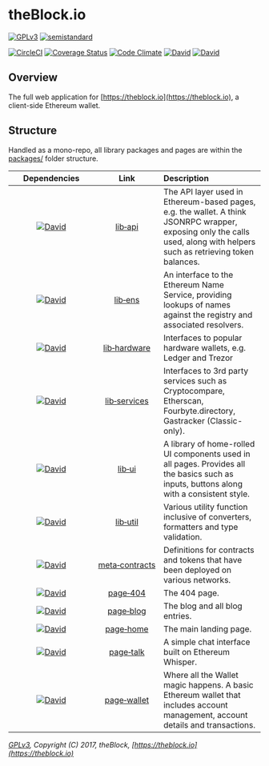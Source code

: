 # theBlock.io

[![GPLv3](https://img.shields.io/badge/license-GPL%20v3-green.svg)](https://www.gnu.org/licenses/gpl-3.0.en.html)
[![semistandard](https://img.shields.io/badge/code%20style-semistandard-brightgreen.svg)](https://github.com/Flet/semistandard)

[![CircleCI](https://circleci.com/gh/theblock/theblock.github.io.svg?style=shield)](https://circleci.com/gh/theblock/theblock.github.io)
[![Coverage Status](https://coveralls.io/repos/github/theblock/theblock.github.io/badge.svg?branch=master)](https://coveralls.io/github/theblock/theblock.github.io?branch=master)
[![Code Climate](https://codeclimate.com/github/theblock/theblock.github.io/badges/gpa.svg)](https://codeclimate.com/github/theblock/theblock.github.io)
[![David](https://david-dm.org/theblock/theblock.github.io/status.svg)](https://david-dm.org/theblock/theblock.github.io)
[![David](https://david-dm.org/theblock/theblock.github.io/dev-status.svg)](https://david-dm.org/theblock/theblock.github.io?type=dev)

## Overview

The full web application for [https://theblock.io](https://theblock.io), a client-side Ethereum wallet.

## Structure

Handled as a mono-repo, all library packages and pages are within the [packages/](packages/) folder structure.

|&nbsp;&nbsp;&nbsp;&nbsp;&nbsp;Dependencies&nbsp;&nbsp;&nbsp;&nbsp;&nbsp;|Link|Description|
|:--:|:--:|:--|
|[![David](https://david-dm.org/theblock/theblock.github.io/status.svg?path=packages/lib-api)](https://david-dm.org/theblock/theblock.github.io?path=packages/lib-api)|[lib&#x2011;api](packages/lib-api)|The API layer used in Ethereum-based pages, e.g. the wallet. A think JSONRPC wrapper, exposing only the calls used, along with helpers such as retrieving token balances.|
|[![David](https://david-dm.org/theblock/theblock.github.io/status.svg?path=packages/lib-ens)](https://david-dm.org/theblock/theblock.github.io?path=packages/lib-ens)|[lib&#x2011;ens](packages/lib-ens)|An interface to the Ethereum Name Service, providing lookups of names against the registry and associated resolvers.|
|[![David](https://david-dm.org/theblock/theblock.github.io/status.svg?path=packages/lib-hardware)](https://david-dm.org/theblock/theblock.github.io?path=packages/lib-hardware)|[lib&#x2011;hardware](packages/lib-hardware)|Interfaces to popular hardware wallets, e.g. Ledger and Trezor|
|[![David](https://david-dm.org/theblock/theblock.github.io/status.svg?path=packages/lib-services)](https://david-dm.org/theblock/theblock.github.io?path=packages/lib-services)|[lib&#x2011;services](packages/lib-services)|Interfaces to 3rd party services such as Cryptocompare, Etherscan, Fourbyte.directory, Gastracker (Classic-only).|
|[![David](https://david-dm.org/theblock/theblock.github.io/status.svg?path=packages/lib-ui)](https://david-dm.org/theblock/theblock.github.io?path=packages/lib-ui)|[lib&#x2011;ui](packages/lib-ui)|A library of home-rolled UI components used in all pages. Provides all the basics such as inputs, buttons along with a consistent style.|
|[![David](https://david-dm.org/theblock/theblock.github.io/status.svg?path=packages/lib-util)](https://david-dm.org/theblock/theblock.github.io?path=packages/lib-util)|[lib&#x2011;util](packages/lib-util)|Various utility function inclusive of converters, formatters and type validation.|
|[![David](https://david-dm.org/theblock/theblock.github.io/status.svg?path=packages/meta-contracts)](https://david-dm.org/theblock/theblock.github.io?path=packages/meta-contracts)|[meta&#x2011;contracts](packages/meta-contracts)|Definitions for contracts and tokens that have been deployed on various networks.|
|[![David](https://david-dm.org/theblock/theblock.github.io/status.svg?path=packages/page-404)](https://david-dm.org/theblock/theblock.github.io?path=packages/page-404)|[page&#x2011;404](packages/page-404)|The 404 page.|
|[![David](https://david-dm.org/theblock/theblock.github.io/status.svg?path=packages/page-blog)](https://david-dm.org/theblock/theblock.github.io?path=packages/page-blog)|[page&#x2011;blog](packages/page-blog)|The blog and all blog entries.|
|[![David](https://david-dm.org/theblock/theblock.github.io/status.svg?path=packages/page-home)](https://david-dm.org/theblock/theblock.github.io?path=packages/page-home)|[page&#x2011;home](packages/page-home)|The main landing page.|
|[![David](https://david-dm.org/theblock/theblock.github.io/status.svg?path=packages/page-talk)](https://david-dm.org/theblock/theblock.github.io?path=packages/page-talk)|[page&#x2011;talk](packages/page-talk)|A simple chat interface built on Ethereum Whisper.|
|[![David](https://david-dm.org/theblock/theblock.github.io/status.svg?path=packages/page-wallet)](https://david-dm.org/theblock/theblock.github.io?path=packages/page-wallet)|[page&#x2011;wallet](packages/page-wallet)|Where all the Wallet magic happens. A basic Ethereum wallet that includes account management, account details and transactions.|

_[GPLv3](LICENSE), Copyright (C) 2017, theBlock, [https://theblock.io](https://theblock.io)_

